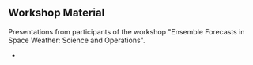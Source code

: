 ## Workshop Material

Presentations from participants of the workshop "Ensemble Forecasts in Space Weather: Science and Operations".

- 
